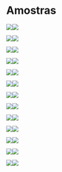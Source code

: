 # Amostras

<img src='./cocalzinho.png' border=0 /><img src='./hino_cocalzinho.png' border=0 />

<img src='./janeiro_1.png' border=0 /><img src='./janeiro_2.png' border=0 />

<img src='./fevereiro_1.png' border=0 /><img src='./fevereiro_2.png' border=0 />

<img src='./marco_1.png' border=0 /><img src='./marco_2.png' border=0 />

<img src='./abril_1.png' border=0 /><img src='./abril_2.png' border=0 />

<img src='./maio_1.png' border=0 /><img src='./maio_2.png' border=0 />

<img src='./junho_1.png' border=0 /><img src='./junho_2.png' border=0 />

<img src='./junho_1.png' border=0 /><img src='./junho_2.png' border=0 />

<img src='./julho_1.png' border=0 /><img src='./julho_2.png' border=0 />

<img src='./agosto_1.png' border=0 /><img src='./agosto_2.png' border=0 />

<img src='./setembro_1.png' border=0 /><img src='./setembro_2.png' border=0 />

<img src='./outubro_1.png' border=0 /><img src='./outubro_2.png' border=0 />

<img src='./novembro_1.png' border=0 /><img src='./novembro_2.png' border=0 />
